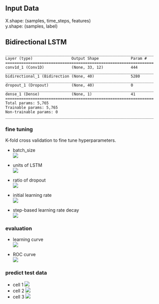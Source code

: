 ## Input Data

X.shape: (samples, time_steps, features)  
y.shape: (samples, label)  

## Bidirectional LSTM
```
_________________________________________________________________
Layer (type)                 Output Shape              Param #   
=================================================================
conv1d_1 (Conv1D)            (None, 33, 12)            444       
_________________________________________________________________
bidirectional_1 (Bidirection (None, 40)                5280      
_________________________________________________________________
dropout_1 (Dropout)          (None, 40)                0         
_________________________________________________________________
dense_1 (Dense)              (None, 1)                 41        
=================================================================
Total params: 5,765
Trainable params: 5,765
Non-trainable params: 0
_________________________________________________________________
```

### fine tuning

K-fold cross validation to fine tune hyperparameters.

* batch_size  
![](/images/lstmfinetunebatch.png)  

* units of LSTM  
![](/images/lstmfinetuneunits.png)  

* ratio of dropout  
![](/images/lstmfinetunedropout.png)  

* initial learning rate  
![](/images/lrdemo.png)

* step-based learning rate decay  
![](/images/lrstep.png)

### evaluation

* learning curve  
![](/images/loss.png)   

* ROC curve  
![](/images/roc.png)   



### predict test data
* cell 1
![](/images/c1.png)  
* cell 2
![](/images/c2.png)  
* cell 3
![](/images/c3.png)  



